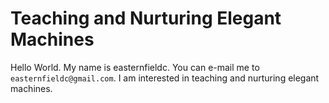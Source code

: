 # Teaching and Nurturing Elegant Machines
Hello World.
My name is easternfieldc.
You can e-mail me to `easternfieldc@gmail.com`.
I am interested in teaching and nurturing elegant machines.

